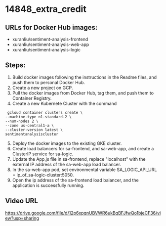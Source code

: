 # 14848_extra_credit

## URLs for Docker Hub images:
- xuranliu/sentiment-analysis-frontend
- xuranliu/sentiment-analysis-web-app
- xuranliu/sentiment-analysis-logic

## Steps:
1. Build docker images following the instructions in the Readme files, and push them to personal Docker Hub.
2. Create a new project on GCP.
3. Pull the docker images from Docker Hub, tag them, and push them to Container Registry.
4. Create a new Kubernete Cluster with the command 
 ```
  gcloud container clusters create \
 --machine-type n1-standard-2 \
 --num-nodes 2 \
 --zone us-central1-a \
 --cluster-version latest \
 sentimentanalysiscluster
 ```
 5. Deploy the docker images to the existing GKE cluster.
 6. Create load balancers for sa-frontend, and sa-web-app, and create a ClusterIP service for sa-logic.
 7. Update the App.js file in sa-frontend, replace "localhost" with the external IP address of the sa-web-app load balancer.
 8. In the sa-web-app pod, set environmental variable SA_LOGIC_API_URL = ip_of_sa-logic-cluster:5050.
 9. Open the ip address of the sa-frontend load balancer, and the application is successfully running.

## Video URL
https://drive.google.com/file/d/12p6xpqnUBVWR6ukBqBFJfwQo1bjeCF36/view?usp=sharing
